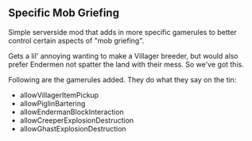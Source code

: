 ## Specific Mob Griefing

Simple serverside mod that adds in more specific gamerules to better control certain aspects of "mob griefing".

Gets a lil' annoying wanting to make a Villager breeder, but would also prefer Endermen not spatter
the land with their mess. So we've got this.

Following are the gamerules added. They do what they say on the tin:
* allowVillagerItemPickup
* allowPiglinBartering
* allowEndermanBlockInteraction
* allowCreeperExplosionDestruction
* allowGhastExplosionDestruction
